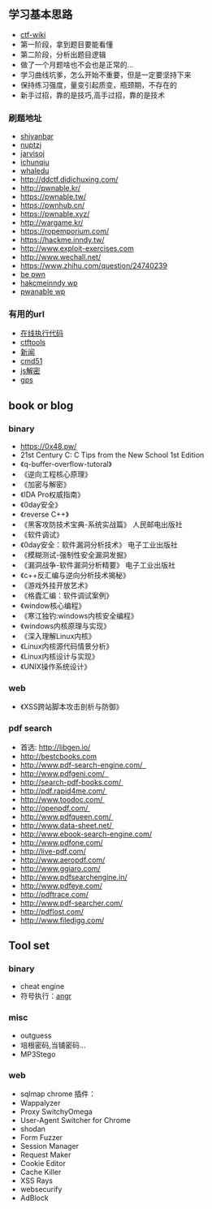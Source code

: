 ## 学习基本思路

* [ctf-wiki](https://ctf-wiki.github.io/ctf-wiki/)
* 第一阶段，拿到题目要能看懂
* 第二阶段，分析出题目逻辑
* 做了一个月题啥也不会也是正常的...
* 学习曲线坑爹，怎么开始不重要，但是一定要坚持下来
* 保持练习强度，量变引起质变，瓶颈期，不存在的
* 新手过招，靠的是技巧,高手过招，靠的是技术

### 刷题地址
- [shiyanbar](http://www.shiyanbar.com/ctf/)
- [nuptzj](http://ctf.nuptzj.cn/)
- [jarvisoj](https://www.jarvisoj.com/)
- [ichunqiu](https://www.ichunqiu.com/competition)
- [whaledu](http://www.whaledu.com/)
- http://ddctf.didichuxing.com/
- http://pwnable.kr/
- https://pwnable.tw/
- https://pwnhub.cn/
- https://pwnable.xyz/
- http://wargame.kr/
- https://ropemporium.com/
- https://hackme.inndy.tw/
- http://www.exploit-exercises.com
- http://www.wechall.net/
- https://www.zhihu.com/question/24740239
- [be pwn](https://haveibeenpwned.com/)
- [hakcmeinndy wp](http://carlstar.club/)
- [pwanable wp](https://bbs.ichunqiu.com/thread-46026-1-1.html)

### 有用的url
- [在线执行代码](https://www.dooccn.com)
- [ctftools](https://www.ctftools.com/down)
- [新闻](https://www.sitedirsec.com/)
- [cmd51](http://www.xmd5.org/)
- [js解密](http://tmxk.org/jother/)
- [gps](http://www.gpsspg.com/bs.htm)

## book or blog

### binary
- https://0x48.pw/
- 21st Century C: C Tips from the New School 1st Edition
- 《q-buffer-overflow-tutoral》
- 《逆向工程核心原理》
- 《加密与解密》
- 《IDA Pro权威指南》
- 《0day安全》
- 《reverse C++》
- 《黑客攻防技术宝典-系统实战篇》 人民邮电出版社
- 《软件调试》
- 《0day安全：软件漏洞分析技术》 电子工业出版社
- 《模糊测试-强制性安全漏洞发掘》
- 《漏洞战争-软件漏洞分析精要》 电子工业出版社
- 《c++反汇编与逆向分析技术揭秘》
- 《游戏外挂开放艺术》
- 《格蠹汇编：软件调试案例》
- 《window核心编程》
- 《寒江独钓:windows内核安全编程》
- 《windows内核原理与实现》
- 《深入理解Linux内核》
- 《Linux内核源代码情景分析》
- 《Linux内核设计与实现》
- 《UNIX操作系统设计》 

### web 
- 《XSS跨站脚本攻击剖析与防御》

### pdf search
- 首选: http://libgen.io/
- http://bestcbooks.com
- http://www.pdf-search-engine.com/  
- http://www.pdfgeni.com/  
- http://search-pdf-books.com/ 
- http://pdf.rapid4me.com/ 
- http://www.toodoc.com/ 
- http://openpdf.com/ 
- http://www.pdfqueen.com/ 
- http://www.data-sheet.net/ 
- http://www.ebook-search-engine.com/
- http://www.pdfone.com/
- http://live-pdf.com/
- http://www.aeropdf.com/
- http://www.ggiaro.com/
- http://www.pdfsearchengine.in/
- http://www.pdfeye.com/
- http://pdftrace.com/
- http://www.pdf-searcher.com/
- http://pdflost.com/
- http://www.filedigg.com/

## Tool set

### binary
- cheat engine
- 符号执行：[angr](https://docs.angr.io)

### misc
- outguess 
- 培根密码,当铺密码...
- MP3Stego 

### web
- sqlmap
chrome 插件：
- Wappalyzer
- Proxy SwitchyOmega
- User-Agent Switcher for Chrome
- shodan
- Form Fuzzer
- Session Manager
- Request Maker
- Cookie Editor
- Cache Killer
- XSS Rays
- websecurify
- AdBlock